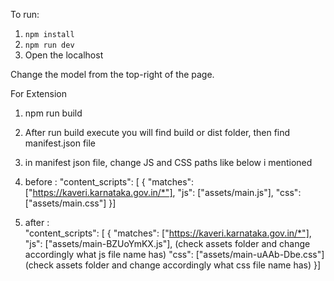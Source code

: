 To run:

1. `npm install`
2. `npm run dev`
3. Open the localhost

Change the model from the top-right of the page.

For Extension
1. npm run build
2. After run build execute you will find build or dist folder, then find manifest.json file
3. in manifest json file, change JS and CSS paths like below i mentioned

  1.  before :
      "content_scripts": [
      {
      "matches": ["https://kaveri.karnataka.gov.in/*"],
      "js": ["assets/main.js"], 
      "css": ["assets/main.css"]
      }]

3.  after :  
    "content_scripts": [
    {
    "matches": ["https://kaveri.karnataka.gov.in/*"],
    "js": ["assets/main-BZUoYmKX.js"],   (check assets folder and change accordingly what js file name has)
    "css": ["assets/main-uAAb-Dbe.css"]  (check assets folder and change accordingly what css file name has)
    }]
